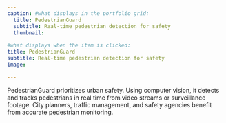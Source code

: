 ```yaml
---
caption: #what displays in the portfolio grid:
  title: PedestrianGuard
  subtitle: Real-time pedestrian detection for safety
  thumbnail: 
  
#what displays when the item is clicked:
title: PedestrianGuard
subtitle: Real-time pedestrian detection for safety
image: 

---
```


PedestrianGuard prioritizes urban safety. Using computer vision, it detects and tracks pedestrians in real time from video streams or surveillance footage. City planners, traffic management, and safety agencies benefit from accurate pedestrian monitoring.
